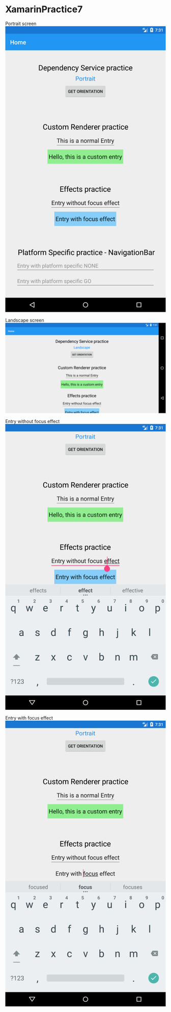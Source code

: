 # XamarinPractice7

Portrait screen
![Portrait screen](https://github.com/Alann27/XamarinPractice7/blob/master/Screenshot/Portrait.png?raw=true)

Landscape screen
![Landscape screen](https://github.com/Alann27/XamarinPractice7/blob/master/Screenshot/Landscape.png?raw=true)

Entry without focus effect
![Entry without focus effect](https://github.com/Alann27/XamarinPractice7/blob/master/Screenshot/EntryWithoutFocusEffect.png?raw=true)

Entry with focus effect
![Entry with focus effect](https://github.com/Alann27/XamarinPractice7/blob/master/Screenshot/EntryWithFocusEffects.png?raw=true)
